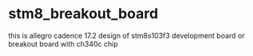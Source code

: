 # stm8_breakout_board
this is allegro cadence 17.2 design of stm8s103f3 development board or breakout board with ch340c chip
